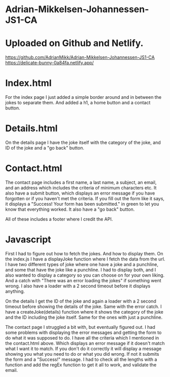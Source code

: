 # Adrian-Mikkelsen-Johannessen-JS1-CA

# Uploaded on Github and Netlify.

https://github.com/AdrianMikk/Adrian-Mikkelsen-Johannessen-JS1-CA
https://delicate-bunny-0a84fa.netlify.app/

# Index.html

For the index page I just added a simple border around and in between the jokes to separate them.
And added a h1, a home button and a contact button.

# Details.html

On the details page I have the joke itself with the category of the joke, and ID of the joke and a "go back" button.

# Contact.html

The contact page includes a first name, a last name, a subject, an email, and an address which includes the criteria of minimum characters etc. It also have a submit button, which displays an error message if you have forgotten or if you haven't met the criteria. If you fill out the form like it says, it displays a "Success! Your form has been submitted." in green to let you know that everything worked. It also have a "go back" button.

All of these includes a footer where I credit the API.

# Javascript

First I had to figure out how to fetch the jokes. And how to display them. On the index.js I have a displayJoke function where I fetch the data from the url. I have two different types of joke where one have a joke and a punchline, and some that have the joke like a punchline. I had to display both, and I also wanted to display a category so you can choose on for your own liking.
And a catch with "There was an error loading the jokes" if something went wrong.
I also have a loader with a 2 second timeout before it displays anything.

On the details I get the ID of the joke and again a loader with a 2 second timeout before showing the details of the joke. Same with the error catch.
I have a createJoke(details) function where it shows the category of the joke and the ID including the joke itself. Same for the ones with just a punchline.

The contact page I struggled a bit with, but eventually figured out. I had some problems with displaying the error messages and getting the form to do what it was supposed to do. I have all the criteria which I mentioned in the contact.html above. Which displays an error message if it doesn't match what I want it to match. If you don't do it correctly it will display a message showing you what you need to do or what you did wrong. If not it submits the form and a "Success!" message. I had to check all the lengths with a function and add the regEx function to get it all to work, and validate the email.
